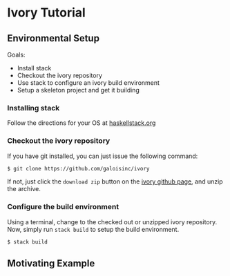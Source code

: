 # Ivory Tutorial

## Environmental Setup

Goals:
* Install stack
* Checkout the ivory repository
* Use stack to configure an ivory build environment
* Setup a skeleton project and get it building

### Installing stack

Follow the directions for your OS at [haskellstack.org](http://docs.haskellstack.org/en/stable/README/#how-to-install)

### Checkout the ivory repository

If you have git installed, you can just issue the following command:
```sh
$ git clone https://github.com/galoisinc/ivory
```

If not, just click the `download zip` button on the [ivory github page](https://github.com/galoisinc/ivory),
and unzip the archive.

### Configure the build environment

Using a terminal, change to the checked out or unzipped ivory repository. Now, simply run `stack build` to setup the build environment.

```sh
$ stack build
```

## Motivating Example
